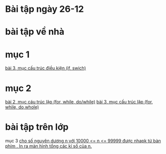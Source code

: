 # Bài tập ngày 26-12  
# bài tập về nhà
# mục 1
[bài 3, mục cấu trúc điều kiện (if, swich)](https://www.jdoodle.com/embed/v0/5G2j)
# mục 2
[bài 2, mục cáu trúc lập (for, while, do/while)](https://www.jdoodle.com/embed/v0/5G2l)
[bài 3, mục cấu trúc lập (for, while, do,whole)](https://www.jdoodle.com/embed/v0/5G2l)
# bài tập trên lớp
mục 3
[ cho số nguyên dương n với 10000 <= n <= 99999 được nhapk từ bàn phím . In ra màn hình tổng các kí số của n.](https://www.jdoodle.com/embed/v0/5G2l)

